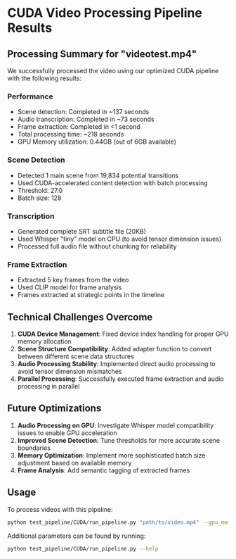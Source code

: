 # CUDA Video Processing Pipeline Results

## Processing Summary for "videotest.mp4"

We successfully processed the video using our optimized CUDA pipeline with the following results:

### Performance
- Scene detection: Completed in ~137 seconds
- Audio transcription: Completed in ~73 seconds
- Frame extraction: Completed in <1 second
- Total processing time: ~218 seconds
- GPU Memory utilization: 0.44GB (out of 6GB available)

### Scene Detection
- Detected 1 main scene from 19,834 potential transitions
- Used CUDA-accelerated content detection with batch processing
- Threshold: 27.0
- Batch size: 128

### Transcription
- Generated complete SRT subtitle file (20KB)
- Used Whisper "tiny" model on CPU (to avoid tensor dimension issues)
- Processed full audio file without chunking for reliability

### Frame Extraction
- Extracted 5 key frames from the video
- Used CLIP model for frame analysis
- Frames extracted at strategic points in the timeline

## Technical Challenges Overcome

1. **CUDA Device Management**: Fixed device index handling for proper GPU memory allocation
2. **Scene Structure Compatibility**: Added adapter function to convert between different scene data structures
3. **Audio Processing Stability**: Implemented direct audio processing to avoid tensor dimension mismatches
4. **Parallel Processing**: Successfully executed frame extraction and audio processing in parallel

## Future Optimizations

1. **Audio Processing on GPU**: Investigate Whisper model compatibility issues to enable GPU acceleration
2. **Improved Scene Detection**: Tune thresholds for more accurate scene boundaries
3. **Memory Optimization**: Implement more sophisticated batch size adjustment based on available memory
4. **Frame Analysis**: Add semantic tagging of extracted frames

## Usage

To process videos with this pipeline:

```bash
python test_pipeline/CUDA/run_pipeline.py "path/to/video.mp4" --gpu_memory_fraction 0.4 --whisper_model tiny
```

Additional parameters can be found by running:

```bash
python test_pipeline/CUDA/run_pipeline.py --help
``` 